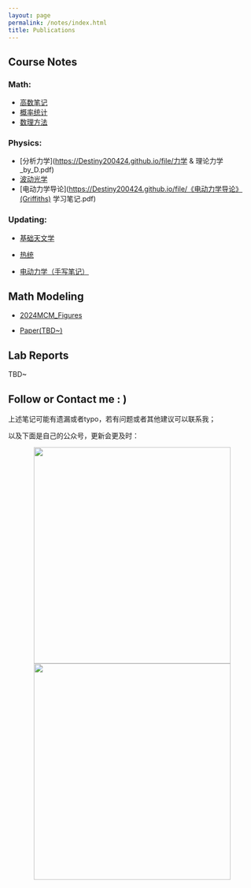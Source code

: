 ```yaml
---
layout: page
permalink: /notes/index.html
title: Publications
---
```




## Course Notes

### Math: 

- [高数笔记](https://Destiny200424.github.io/file/高数复习与CMC备考.pdf)
- [概率统计](https://Destiny200424.github.io/file/概统公式总结.pdf)
- [数理方法](https://Destiny200424.github.io/file/MMP复习.pdf)

### Physics:

- [分析力学](https://Destiny200424.github.io/file/力学 & 理论力学_by_D.pdf)
- [波动光学](https://Destiny200424.github.io/file/叶老师的波动光学与其他.pdf)
- [电动力学导论](https://Destiny200424.github.io/file/《电动力学导论》(Griffiths) 学习笔记.pdf)

### Updating:

- [基础天文学](https://Destiny200424.github.io/file/物理笔记_天文学基础.pdf)

- [热统](https://Destiny200424.github.io/file/热统笔记.pdf)

- [电动力学（手写笔记）](https://Destiny200424.github.io/file/电动力学复习.pdf)

## Math Modeling

- [2024MCM_Figures](https://Destiny200424.github.io/file/24MCM_figures.pptx)

- [Paper(TBD~)]()

## Lab Reports

TBD~



## Follow or Contact me : )

上述笔记可能有遗漏或者typo，若有问题或者其他建议可以联系我；

以及下面是自己的公众号，更新会更及时：

<div style="text-align:center">
    <img src="https://Destiny200424.github.io/gzh.jpg" width="400" height="440">
</div>

<div style="text-align:center">
    <img src="https://Destiny200424.github.io/wechat.jpg" width="400" height="440">
</div>
